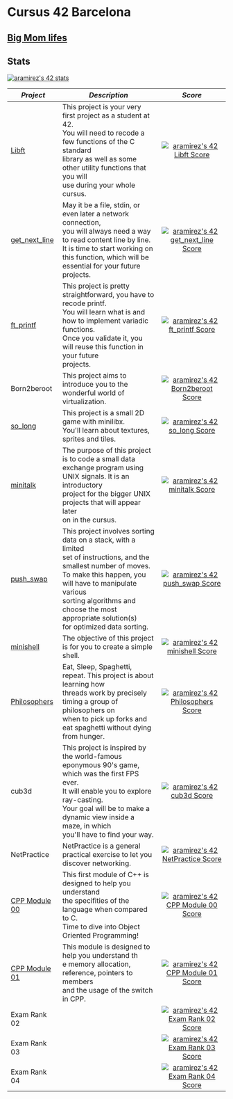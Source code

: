 # Cursus 42 Barcelona

## [Big Mom lifes](https://bigmom.42barcelona.com/?login=aramirez)

## Stats
[![aramirez's 42 stats](https://badge42.vercel.app/api/v2/cl6y65hc100490gl7reg9ecj1/stats?cursusId=21&coalitionId=206)](https://github.com/JaeSeoKim/badge42)

|*Project*|*Description*|*Score*| 
|---------------------|--|:---------------------:|
|[Libft](https://github.com/arsalas/42_Cursus/tree/main/libft) | This project is your very first project as a student at 42.<br> You will need to recode a few functions of the C standard<br> library as well as some other utility functions that you will<br> use during your whole cursus.|[![aramirez's 42 Libft Score](https://badge42.vercel.app/api/v2/cl6y65hc100490gl7reg9ecj1/project/2454054)](https://github.com/JaeSeoKim/badge42)|
| [get_next_line](https://github.com/arsalas/42_Cursus/tree/main/get_next_line) |May it be a file, stdin, or even later a network connection,<br> you will always need a way to read content line by line.<br> It is time to start working on this function, which will be <br>essential for your future projects.| [![aramirez's 42 get_next_line Score](https://badge42.vercel.app/api/v2/cl6y65hc100490gl7reg9ecj1/project/2491127)](https://github.com/JaeSeoKim/badge42)|  
| [ft_printf](https://github.com/arsalas/42_Cursus/tree/main/printf)  |This project is pretty straightforward, you have to recode printf.<br> You will learn what is and how to implement variadic functions.<br> Once you validate it, you will reuse this function in your future <br>projects.| [![aramirez's 42 ft_printf Score](https://badge42.vercel.app/api/v2/cl6y65hc100490gl7reg9ecj1/project/2492471)](https://github.com/JaeSeoKim/badge42)|   
| Born2beroot  |This project aims to introduce you to the wonderful world of virtualization.|[![aramirez's 42 Born2beroot Score](https://badge42.vercel.app/api/v2/cl6y65hc100490gl7reg9ecj1/project/2515338)](https://github.com/JaeSeoKim/badge42)| 
| [so_long](https://github.com/arsalas/42_Cursus/tree/main/solong)  |This project is a small 2D game with minilibx. <br>You'll learn about textures, sprites and tiles.| [![aramirez's 42 so_long Score](https://badge42.vercel.app/api/v2/cl6y65hc100490gl7reg9ecj1/project/2525111)](https://github.com/JaeSeoKim/badge42)|       
| [minitalk](https://github.com/arsalas/42_Cursus/tree/main/minitalk)  | The purpose of this project is to code a small data <br>exchange program using UNIX signals. It is an introductory<br> project for the bigger UNIX projects that will appear later<br> on in the cursus.|[![aramirez's 42 minitalk Score](https://badge42.vercel.app/api/v2/cl6y65hc100490gl7reg9ecj1/project/2525110)](https://github.com/JaeSeoKim/badge42)|     
| [push_swap](https://github.com/arsalas/42_Cursus/tree/main/push_swap)  |This project involves sorting data on a stack, with a limited <br>set of instructions, and the smallest number of moves. <br>To make this happen, you will have to manipulate various<br> sorting algorithms and choose the most appropriate solution(s)<br> for optimized data sorting.|[![aramirez's 42 push_swap Score](https://badge42.vercel.app/api/v2/cl6y65hc100490gl7reg9ecj1/project/2525109)](https://github.com/JaeSeoKim/badge42)|   
| [minishell](https://github.com/arsalas/minishell/tree/main)  |The objective of this project is for you to create a simple shell.|[![aramirez's 42 minishell Score](https://badge42.vercel.app/api/v2/cl6y65hc100490gl7reg9ecj1/project/2866738)](https://github.com/JaeSeoKim/badge42)|   
| [Philosophers](https://github.com/arsalas/42_Cursus/tree/main/philosophers)  |Eat, Sleep, Spaghetti, repeat. This project is about learning how <br>threads work by precisely timing a group of philosophers on<br> when to pick up forks and eat spaghetti without dying <br>from hunger.|[![aramirez's 42 Philosophers Score](https://badge42.vercel.app/api/v2/cl6y65hc100490gl7reg9ecj1/project/2877650)](https://github.com/JaeSeoKim/badge42)| 
| cub3d  |This project is inspired by the world-famous eponymous 90's game, <br>which was the first FPS ever.<br> It will enable you to explore ray-casting. <br>Your goal will be to make a dynamic view inside a maze, in which <br>you'll have to find your way.|[![aramirez's 42 cub3d Score](https://badge42.vercel.app/api/v2/cl6y65hc100490gl7reg9ecj1/project/2910978)](https://github.com/JaeSeoKim/badge42)|           
| NetPractice  |NetPractice is a general practical exercise to let you discover networking.|[![aramirez's 42 NetPractice Score](https://badge42.vercel.app/api/v2/cl6y65hc100490gl7reg9ecj1/project/2911876)](https://github.com/JaeSeoKim/badge42)|
|  [CPP Module 00](https://github.com/arsalas/42_Cursus/tree/main/cpp/cpp_0)  |This first module of C++ is designed to help you understand <br>the specifities of the language when compared to C.<br> Time to dive into Object Oriented Programming!|[![aramirez's 42 CPP Module 00 Score](https://badge42.vercel.app/api/v2/cl6y65hc100490gl7reg9ecj1/project/2911287)](https://github.com/JaeSeoKim/badge42)|
|  [CPP Module 01](https://github.com/arsalas/42_Cursus/tree/main/cpp/cpp_1)  |This module is designed to help you understand th<br>e memory allocation, reference, pointers to members<br> and the usage of the switch in CPP.|[![aramirez's 42 CPP Module 01 Score](https://badge42.vercel.app/api/v2/cl6y65hc100490gl7reg9ecj1/project/2911877)](https://github.com/JaeSeoKim/badge42)|
| Exam Rank 02  ||[![aramirez's 42 Exam Rank 02 Score](https://badge42.vercel.app/api/v2/cl6y65hc100490gl7reg9ecj1/project/2521323)](https://github.com/JaeSeoKim/badge42)|
| Exam Rank 03  ||[![aramirez's 42 Exam Rank 03 Score](https://badge42.vercel.app/api/v2/cl6y65hc100490gl7reg9ecj1/project/2862690)](https://github.com/JaeSeoKim/badge42)|
| Exam Rank 04  | |[![aramirez's 42 Exam Rank 04 Score](https://badge42.vercel.app/api/v2/cl6y65hc100490gl7reg9ecj1/project/2916771)](https://github.com/JaeSeoKim/badge42)|


